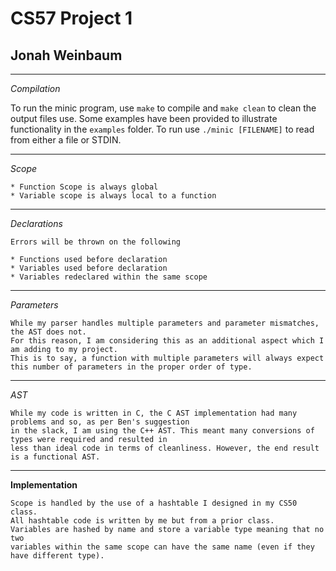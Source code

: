 # CS57 Project 1

<h2>Jonah Weinbaum</h2>

<hr></hr>

*Compilation*

   To run the minic program, use `make` to compile and `make clean` to clean the output files use. 
   Some examples have been provided to illustrate functionality in the `examples` folder. 
   To run use `./minic [FILENAME]` to read from either a file or STDIN.

<hr></hr>


*Scope*

    * Function Scope is always global
    * Variable scope is always local to a function 
    
<hr></hr>

*Declarations*

    Errors will be thrown on the following 

    * Functions used before declaration
    * Variables used before declaration
    * Variables redeclared within the same scope
<hr></hr>

*Parameters*

    While my parser handles multiple parameters and parameter mismatches, the AST does not. 
    For this reason, I am considering this as an additional aspect which I am adding to my project. 
    This is to say, a function with multiple parameters will always expect this number of parameters in the proper order of type. 

<hr></hr>

*AST*

    While my code is written in C, the C AST implementation had many problems and so, as per Ben's suggestion
    in the slack, I am using the C++ AST. This meant many conversions of types were required and resulted in 
    less than ideal code in terms of cleanliness. However, the end result is a functional AST. 

<hr></hr>

**Implementation**

    Scope is handled by the use of a hashtable I designed in my CS50 class. 
    All hashtable code is written by me but from a prior class. 
    Variables are hashed by name and store a variable type meaning that no two 
    variables within the same scope can have the same name (even if they have different type).
